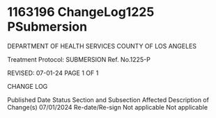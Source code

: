 # 1163196 ChangeLog1225 PSubmersion

DEPARTMENT OF HEALTH SERVICES 
COUNTY OF LOS ANGELES 
 
Treatment Protocol: SUBMERSION Ref. No.1225-P 
 
 
 
 
 
 
REVISED: 07-01-24 PAGE 1 OF 1 
 
CHANGE LOG 
 
Published 
Date 
Status Section and 
Subsection Affected 
Description of Change(s) 
07/01/2024 Re-date/Re-sign Not applicable Not applicable
